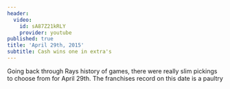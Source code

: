 ```yaml
---
header:
  video:
    id: sA87Z21kRLY
    provider: youtube
published: true
title: 'April 29th, 2015'
subtitle: Cash wins one in extra's
---
```



Going back through Rays history of games, there were really slim pickings to choose from for April 29th. The franchises record on this date is a paultry 
